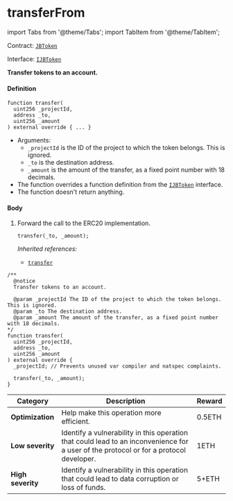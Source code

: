# transferFrom

import Tabs from '@theme/Tabs';
import TabItem from '@theme/TabItem';

Contract: [`JBToken`](/dev/api/v2/contracts/jbtoken/README.md)​‌

Interface: [`IJBToken`](/dev/api/v2/interfaces/ijbtoken.md)

<Tabs>
<TabItem value="Step by step" label="Step by step">

**Transfer tokens to an account.**

#### Definition

```
function transfer(
  uint256 _projectId,
  address _to,
  uint256 _amount
) external override { ... }
```

* Arguments:
  * `_projectId` is the ID of the project to which the token belongs. This is ignored.
  * `_to` is the destination address.
  * `_amount` is the amount of the transfer, as a fixed point number with 18 decimals.
* The function overrides a function definition from the [`IJBToken`](/dev/api/v2/interfaces/ijbtoken.md) interface.
* The function doesn't return anything.

#### Body

1.  Forward the call to the ERC20 implementation.

    ```
    transfer(_to, _amount);
    ```

    _Inherited references:_

    * [`transfer`](https://docs.openzeppelin.com/contracts/4.x/api/token/erc20#IERC20-transfer-address-uint256-)

</TabItem>

<TabItem value="Code" label="Code">

```
/** 
  @notice
  Transfer tokens to an account.

  @param _projectId The ID of the project to which the token belongs. This is ignored.
  @param _to The destination address.
  @param _amount The amount of the transfer, as a fixed point number with 18 decimals.
*/
function transfer(
  uint256 _projectId,
  address _to,
  uint256 _amount
) external override {
  _projectId; // Prevents unused var compiler and natspec complaints.

  transfer(_to, _amount);
}
```

</TabItem>

<TabItem value="Bug bounty" label="Bug bounty">

| Category          | Description                                                                                                                            | Reward |
| ----------------- | -------------------------------------------------------------------------------------------------------------------------------------- | ------ |
| **Optimization**  | Help make this operation more efficient.                                                                                               | 0.5ETH |
| **Low severity**  | Identify a vulnerability in this operation that could lead to an inconvenience for a user of the protocol or for a protocol developer. | 1ETH   |
| **High severity** | Identify a vulnerability in this operation that could lead to data corruption or loss of funds.                                        | 5+ETH  |

</TabItem>
</Tabs>

